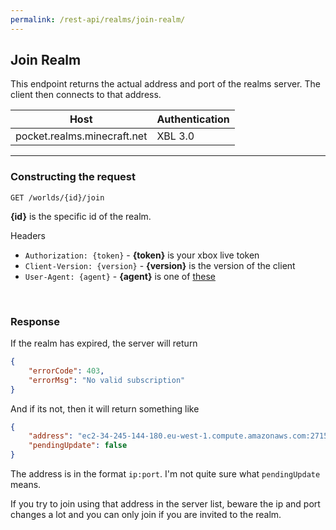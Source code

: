 ```yaml
---
permalink: /rest-api/realms/join-realm/
---
```

## Join Realm
This endpoint returns the actual address and port of the realms server. The client then connects to that address.

| Host                        | Authentication |
| --------------------------- | -------------- |
| pocket.realms.minecraft.net | XBL 3.0        |

---

### Constructing the request
```
GET /worlds/{id}/join
```

**{id}** is the specific id of the realm.

Headers  
* `Authorization: {token}`    - **{token}** is your xbox live token  
* `Client-Version: {version}` - **{version}** is the version of the client
* `User-Agent: {agent}`       - **{agent}** is one of [these](../#user-agents)

<br>

### Response
If the realm has expired, the server will return
```json
{
    "errorCode": 403,
    "errorMsg": "No valid subscription"
}
```

And if its not, then it will return something like
```json
{
    "address": "ec2-34-245-144-180.eu-west-1.compute.amazonaws.com:27159",
    "pendingUpdate": false
}
```

The address is in the format `ip:port`. I'm not quite sure what `pendingUpdate` means.  

If you try to join using that address in the server list, beware the ip and port changes a lot and you can only join if you are invited to the realm.

